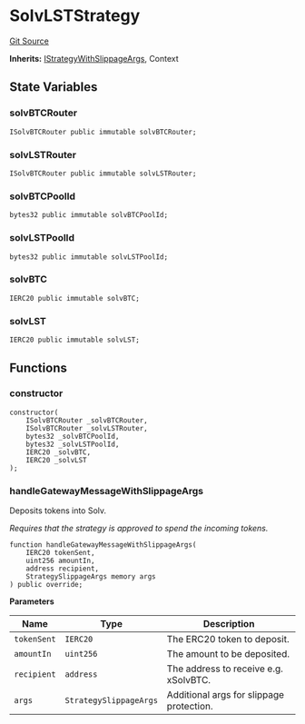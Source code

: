 # SolvLSTStrategy
[Git Source](https://github.com/bob-collective/bob/blob/master/src/gateway/strategy/SolvStrategy.sol)

**Inherits:**
[IStrategyWithSlippageArgs](../../../gateway/IStrategy.sol/abstract.IStrategyWithSlippageArgs.md), Context


## State Variables
### solvBTCRouter

```solidity
ISolvBTCRouter public immutable solvBTCRouter;
```


### solvLSTRouter

```solidity
ISolvBTCRouter public immutable solvLSTRouter;
```


### solvBTCPoolId

```solidity
bytes32 public immutable solvBTCPoolId;
```


### solvLSTPoolId

```solidity
bytes32 public immutable solvLSTPoolId;
```


### solvBTC

```solidity
IERC20 public immutable solvBTC;
```


### solvLST

```solidity
IERC20 public immutable solvLST;
```


## Functions
### constructor


```solidity
constructor(
    ISolvBTCRouter _solvBTCRouter,
    ISolvBTCRouter _solvLSTRouter,
    bytes32 _solvBTCPoolId,
    bytes32 _solvLSTPoolId,
    IERC20 _solvBTC,
    IERC20 _solvLST
);
```

### handleGatewayMessageWithSlippageArgs

Deposits tokens into Solv.

*Requires that the strategy is approved to spend the incoming tokens.*


```solidity
function handleGatewayMessageWithSlippageArgs(
    IERC20 tokenSent,
    uint256 amountIn,
    address recipient,
    StrategySlippageArgs memory args
) public override;
```
**Parameters**

|Name|Type|Description|
|----|----|-----------|
|`tokenSent`|`IERC20`|The ERC20 token to deposit.|
|`amountIn`|`uint256`|The amount to be deposited.|
|`recipient`|`address`|The address to receive e.g. xSolvBTC.|
|`args`|`StrategySlippageArgs`|Additional args for slippage protection.|


